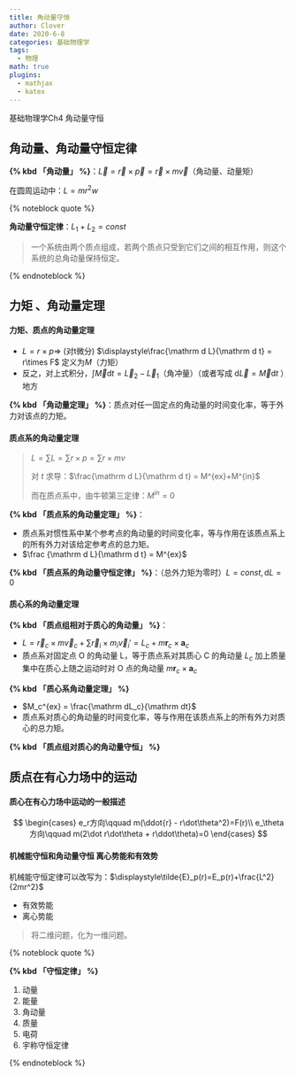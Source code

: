 ```yaml
---
title: 角动量守恒
author: Clover
date: 2020-6-8
categories: 基础物理学
tags:
  - 物理
math: true
plugins:
  - mathjax
  - katex
---
```


基础物理学Ch4 角动量守恒

<!-- more -->

## 角动量、角动量守恒定律

**{% kbd 「角动量」 %}**：$\vec L = \vec r \times \vec p = \vec r \times m \vec v$（角动量、动量矩）

在圆周运动中：$L = mr^2 w$

{% noteblock quote %}

**角动量守恒定律**：$L_1+L_2 = const$

> 一个系统由两个质点组成，若两个质点只受到它们之间的相互作用，则这个系统的总角动量保持恒定。

{% endnoteblock %}

## 力矩 、角动量定理

#### 力矩、质点的角动量定理

- $L = r\times p\Rightarrow$ (对t微分) $\displaystyle\frac{\mathrm d L}{\mathrm d t} = r\times F$ 定义为$M$（力矩）
- 反之，对上式积分，$\int \vec M \mathrm d t = \vec L _ 2 - \vec L _ 1$（角冲量）（或者写成 $\mathrm d \vec L = \vec M \mathrm d t$ ）地方

**{% kbd 「角动量定理」 %}**：质点对任一固定点的角动量的时间变化率，等于外力对该点的力矩。

#### 质点系的角动量定理

> $L = \sum L = \sum r \times p=\sum r\times mv$
>
> 对 $t$ 求导：$\frac{\mathrm d L}{\mathrm d t} = M^{ex}+M^{in}$
>
> 而在质点系中，由牛顿第三定律：$M^{in}=0$

**{% kbd 「质点系的角动量定理」 %}**：
- 质点系对惯性系中某个参考点的角动量的时间变化率，等与作用在该质点系上的所有外力对该给定参考点的总力矩。
- $\frac {\mathrm d L}{\mathrm d t} = M^{ex}$

**{% kbd 「质点系的角动量守恒定律」 %}**：（总外力矩为零时）$L = const , \mathrm dL =0$

#### 质心系的角动量定理

**{% kbd 「质点组相对于质心的角动量」 %}**：

- $L = \vec r_c \times m\vec v_c+\sum \vec r_i \times m_i \vec v_i' = L_c+m\boldsymbol r_c\times\boldsymbol a_c$
- 质点系对固定点 O 的角动量 L，等于质点系对其质心 C 的角动量 $L_c$ 加上质量集中在质心上随之运动时对 O 点的角动量 $m\boldsymbol r_c\times\boldsymbol a_c$

**{% kbd 「质心系角动量定理」 %}**

- $M_c^{ex} = \frac{\mathrm dL_c}{\mathrm dt}$
- 质点系对质心的角动量的时间变化率，等与作用在该质点系上的所有外力对质心的总力矩。

**{% kbd 「质点组对质心的角动量守恒」 %}**

## 质点在有心力场中的运动

#### 质心在有心力场中运动的一般描述

$$
\begin{cases}
  e_r方向\qquad m(\ddot{r} - r\dot\theta^2)=F(r)\\
  e_\theta 方向\qquad m(2\dot r\dot\theta + r\ddot\theta)=0
\end{cases}
$$

#### 机械能守恒和角动量守恒 离心势能和有效势

机械能守恒定律可以改写为：$\displaystyle\tilde{E}_p(r)=E_p(r)+\frac{L^2}{2mr^2}$

- 有效势能
- 离心势能

> 将二维问题，化为一维问题。

{% noteblock quote %}

**{% kbd 「守恒定律」 %}**

1. 动量
2. 能量
3. 角动量
4. 质量
5. 电荷
6. 宇称守恒定律

{% endnoteblock %}
